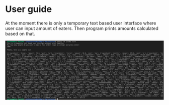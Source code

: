 # User guide

At the moment there is only a temporary text based user interface where user can input amount of eaters. Then program prints amounts calculated based on that.

![temporary ui](../files/text_ui.png)